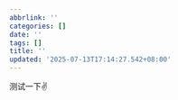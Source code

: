```yaml
---
abbrlink: ''
categories: []
date: ''
tags: []
title: ''
updated: '2025-07-13T17:14:27.542+08:00'
---
```

测试一下✌
